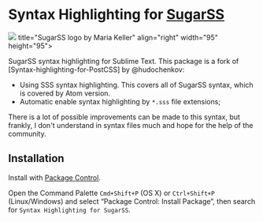 # Syntax Highlighting for [SugarSS]

<img src="http://postcss.github.io/sugarss/logo.svg"> title="SugarSS logo by Maria Keller" align="right" width="95" height="95">

SugarSS syntax highlighting for Sublime Text. This package is a fork of [Syntax-highlighting-for-PostCSS] by @hudochenkov:

* Using SSS syntax highlighting. This covers all of SugarSS syntax, which is covered by Atom version.
* Automatic enable syntax highlighting by `*.sss` file extensions;

There is a lot of possible improvements can be made to this syntax, but frankly, I don't understand in syntax files much and hope for the help of the community.

## Installation

Install with [Package Control].

Open the Command Palette `Cmd+Shift+P` (OS X) or `Ctrl+Shift+P` (Linux/Windows) and select “Package Control: Install Package”, then search for `Syntax Highlighting for SugarSS`.

[SugarSS]: https://github.com/postcss/sugarss
[Syntax Highlighting for PostCSS]: https://github.com/hudochenkov/Syntax-highlighting-for-PostCSS
[Syntax Highlighting for Sass]: https://github.com/P233/Syntax-highlighting-for-Sass
[Package Control]: https://packagecontrol.io/
